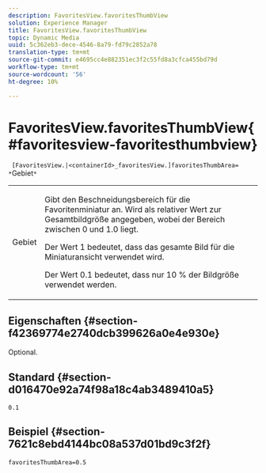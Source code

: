 ```yaml
---
description: FavoritesView.favoritesThumbView
solution: Experience Manager
title: FavoritesView.favoritesThumbView
topic: Dynamic Media
uuid: 5c362eb3-dece-4546-8a79-fd79c2852a78
translation-type: tm+mt
source-git-commit: e4695cc4e882351ec3f2c55fd8a3cfca455bd79d
workflow-type: tm+mt
source-wordcount: '56'
ht-degree: 10%

---
```



# FavoritesView.favoritesThumbView{#favoritesview-favoritesthumbview}

` [FavoritesView.|<containerId>_favoritesView.]favoritesThumbArea= *`Gebiet`*`

<table id="table_2B109D2F91E64B5382B31921C3780FA5"> 
 <tbody> 
  <tr> 
   <td colname="col1"> <p><span class="codeph"><span class="varname"> Gebiet</span></span> </p> </td> 
   <td colname="col2"> <p> Gibt den Beschneidungsbereich für die Favoritenminiatur an. Wird als relativer Wert zur Gesamtbildgröße angegeben, wobei der Bereich zwischen <span class="codeph"> 0</span> und <span class="codeph"> 1.0</span> liegt. </p> <p>Der Wert <span class="codeph"> 1</span> bedeutet, dass das gesamte Bild für die Miniaturansicht verwendet wird. </p> <p>Der Wert <span class="codeph"> 0.1</span> bedeutet, dass nur 10 % der Bildgröße verwendet werden. </p> </td> 
  </tr> 
 </tbody> 
</table>

## Eigenschaften {#section-f42369774e2740dcb399626a0e4e930e}

Optional.

## Standard {#section-d016470e92a74f98a18c4ab3489410a5}

`0.1`

## Beispiel {#section-7621c8ebd4144bc08a537d01bd9c3f2f}

`favoritesThumbArea=0.5`
